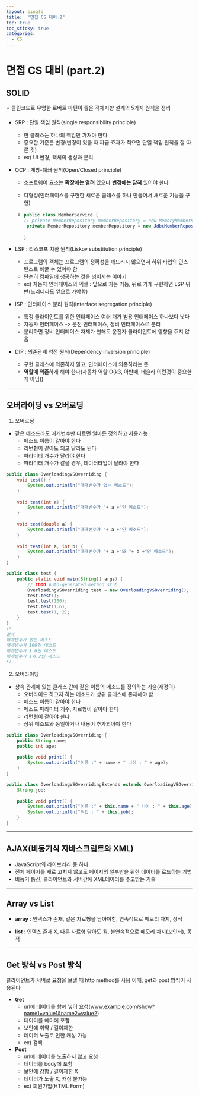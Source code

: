 ```yaml
---
layout: single
title:  "면접 CS 대비 2"
toc: true
toc_sticky: true
categories:
  - CS
---
```


#  면접 CS 대비 (part.2)



## SOLID

⭐ 클린코드로 유명한 로버트 마틴이 좋은 객체지향 설계의 5가지 원칙을 정리



- SRP : 단일 책임 원칙(single responsibility principle)
  - 한 클래스는 하나의 책임만 가져야 한다
  - 중요한 기준은 변경(변경이 있을 때 파급 효과가 적으면 단일 책임 원칙을 잘 따른 것)
  - ex) UI 변경, 객체의 생성과 분리

- OCP : 개방-폐쇄 원칙(Open/Closed principle)

  - 소프트웨어 요소는 **확장에는 열려** 있으나 **변경에는 닫혀** 있어야 한다

  - 다형성(인터페이스를 구현한 새로운 클래스를 하나 만들어서 새로운 기능을 구현)

  - ```java
    public class MemberService {
    // private MemberRepository memberRepository = new MemoryMemberRepository();
     private MemberRepository memberRepository = new JdbcMemberRepository();
     
    }
    ```

- LSP : 리스코프 치환 원칙(Liskov substitution principle)
  - 프로그램의 객체는 프로그램의 정확성을 깨뜨리지 않으면서 하위 타입의 인스턴스로 바꿀 수 있어야 함
  - 단순히 컴파일에 성공하는 것을 넘어서는 이야기
  - ex) 자동차 인터페이스의 엑셀 : 앞으로 가는 기능, 뒤로 가게 구현하면 LSP 위반(느리더라도 앞으로 가야함)

- ISP : 인터페이스 분리 원칙(Interface segregation principle)
  - 특정 클라이언트를 위한 인터페이스 여러 개가 범용 인터페이스 하나보다 낫다
  - 자동차 인터페이스 -> 운전 인터페이스, 정비 인터페이스로 분리
  - 분리하면 정비 인터페이스 자체가 변해도 운전자 클라이언트에 영향을 주지 않음

- DIP : 의존관계 역전 원칙(Dependency inversion principle)
  - 구현 클래스에 의존하지 말고, 인터페이스에 의존하라는 뜻
  - **역할에 의존**하게 해야 한다(자동차 역할 O(k3, 아반떼, 테슬라 이런것이 중요한게 아님))



---



## 오버라이딩 vs 오버로딩



1. 오버로딩

- 같은 메소드라도 매개변수만 다르면 얼마든 정의하고 사용가능
  - 메소드 이름이 같아야 한다
  - 리턴형이 같아도 되고 달라도 된다
  - 파라미터 개수가 달라야 한다
  - 파라미터 개수가 같을 경우, 데이터타입이 달라야 한다

```java
public class OverloadingVSOverriding {
	void test() {
		System.out.println("매개변수가 없는 메소드");
	}
	
	void test(int a) {
		System.out.println("매개변수가 "+ a +"인 메소드");
	}
	
	void test(double a) {
		System.out.println("매개변수가 "+ a +"인 메소드");
	}
	
	void test(int a, int b) {
		System.out.println("매개변수가 "+ a +"와 "+ b +"인 메소드");
	}
}
```

```java
public class test {
	public static void main(String[] args) {
		// TODO Auto-generated method stub
		OverloadingVSOverriding test = new OverloadingVSOverriding();
		test.test();
		test.test(100);
		test.test(1.6);
		test.test(1, 2);
	}
}
/*
결과
매개변수가 없는 메소드
매개변수가 100인 메소드
매개변수가 1.6인 메소드
매개변수가 1와 2인 메소드
*/
```



2. 오버라이딩

- 상속 관계에 있는 클래스 간에 같은 이름의 메소드를 정의하는 기술(재정의)
  - 오버라이드 하고자 하는 메소드가 상위 클래스에 존재해야 함
  - 메소드 이름이 같아야 한다
  - 메소드 파라미터 개수, 자료형이 같아야 한다
  - 리턴형이 같아야 한다
  - 상위 메소드와 동일하거나 내용이 추가되어야 한다

```java
public class OverloadingVSOverriding {
	public String name;
	public int age;
	
	public void print() {
		System.out.println("이름 :" + name + " 나이 : " + age);
	}
}

public class OverloadingVSOverridingExtends extends OverloadingVSOverriding{
	String job;
	
	public void print() {
		System.out.println("이름 :" + this.name + " 나이 : " + this.age);
		System.out.println("직업 : " + this.job);
	}
}
```



---



## AJAX(비동기식 자바스크립트와 XML)

- JavaScript의 라이브러리 중 하나
- 전체 페이지를 새로 고치지 않고도 페이지의 일부만을 위한 데이터를 로드하는 기법
- 비동기 통신, 클라이언트와 서버간에 XML데이터를 주고받는 기술



---



## Array vs List



- **array** : 인덱스가 존재, 같은 자료형을 담아야함, 연속적으로 메모리 차지, 정적

- **list** : 인덱스 존재 X, 다른 자료형 담아도 됨, 불연속적으로 메모리 차지(포인터), 동적



---



## Get 방식 vs Post 방식

클라이언트가 서버로 요청을 보낼 때 http method를 사용 이때, get과 post 방식이 사용된다

- **Get**
  - url에 데이터를 함께 넣어 요청(www.example.com/show?name1=value1&name2=value2)
  - 데이터를 헤더에 포함
  - 보안에 취약 / 길이제한
  - 데이터 노출로 인한 캐싱 가능
  - ex) 검색
- **Post**
  - url에 데이터를 노출하지 않고 요청
  - 데이터를 body에 포함
  - 보안에 강함 / 길이제한 X
  - 데이터가 노출 X, 캐싱 불가능
  - ex) 회원가입(HTML Form)
